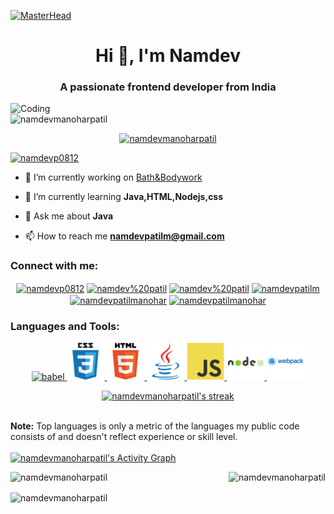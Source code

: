 
[![MasterHead](https://raw.githubusercontent.com/PolarBearGG/PolarBearGG/master/web-developer.gif)](https://rishavchanda.io)
<h1 align="center">Hi 👋, I'm Namdev</h1>
<h3 align="center">A passionate frontend developer from India</h3>
<img align="right" alt="Coding" width="950" src="https://cdn.dribbble.com/users/1162077/screenshots/3848914/programmer.gif")
<p align="center"> <img src="https://komarev.com/ghpvc/?username=namdevmanoharpatil&label=Profile%20views&color=0e75b6&style=flat" alt="namdevmanoharpatil" /> </p>

<p align="center"> <a href="https://github.com/ryo-ma/github-profile-trophy"><img src="https://github-profile-trophy.vercel.app/?username=namdevmanoharpatil" alt="namdevmanoharpatil" /></a> </p>

<p align="left"> <a href="https://twitter.com/namdevp0812" target="blank"><img src="https://img.shields.io/twitter/follow/namdevp0812?logo=twitter&style=for-the-badge" alt="namdevp0812" /></a> </p>

- 🔭 I’m currently working on [Bath&Bodywork](https://github.com/Shimbhu77/taboo-mine-9522)

- 🌱 I’m currently learning **Java,HTML,Nodejs,css**

- 💬 Ask me about **Java**

- 📫 How to reach me **namdevpatilm@gmail.com**

<h3 align="left">Connect with me:</h3>
<p align="center">
<a href="https://twitter.com/namdevp0812" target="blank"><img align="center" src="https://raw.githubusercontent.com/rahuldkjain/github-profile-readme-generator/master/src/images/icons/Social/twitter.svg" alt="namdevp0812" height="50" width="60" /></a>
<a href="https://linkedin.com/in/namdev%20patil" target="blank"><img align="center" src="https://raw.githubusercontent.com/rahuldkjain/github-profile-readme-generator/master/src/images/icons/Social/linked-in-alt.svg" alt="namdev%20patil" height="50" width="60" /></a>
<a href="https://fb.com/namdev%20patil" target="blank"><img align="center" src="https://raw.githubusercontent.com/rahuldkjain/github-profile-readme-generator/master/src/images/icons/Social/facebook.svg" alt="namdev%20patil" height="50" width="60" /></a>
<a href="https://instagram.com/namdevpatilm" target="blank"><img align="center" src="https://raw.githubusercontent.com/rahuldkjain/github-profile-readme-generator/master/src/images/icons/Social/instagram.svg" alt="namdevpatilm" height="50" width="60" /></a>
<a href="https://www.leetcode.com/namdevpatilmanohar" target="blank"><img align="center" src="https://raw.githubusercontent.com/rahuldkjain/github-profile-readme-generator/master/src/images/icons/Social/leet-code.svg" alt="namdevpatilmanohar" height="50" width="60" /></a>
<a href="https://www.hackerearth.com/namdevpatilmanohar" target="blank"><img align="center" src="https://raw.githubusercontent.com/rahuldkjain/github-profile-readme-generator/master/src/images/icons/Social/hackerearth.svg" alt="namdevpatilmanohar" height="50" width="60" /></a>
</p>

<h3 align="left">Languages and Tools:</h3>
<p align="center"> <a href="https://babeljs.io/" target="_blank" rel="noreferrer"> <img src="https://www.vectorlogo.zone/logos/babeljs/babeljs-icon.svg" alt="babel" width="40" height="40"/> </a> <a href="https://www.w3schools.com/css/" target="_blank" rel="noreferrer"> <img src="https://raw.githubusercontent.com/devicons/devicon/master/icons/css3/css3-original-wordmark.svg" alt="css3" width="60" height="60"/> </a> <a href="https://www.w3.org/html/" target="_blank" rel="noreferrer"> <img src="https://raw.githubusercontent.com/devicons/devicon/master/icons/html5/html5-original-wordmark.svg" alt="html5" width="60" height="60"/> </a> <a href="https://www.java.com" target="_blank" rel="noreferrer"> <img src="https://raw.githubusercontent.com/devicons/devicon/master/icons/java/java-original.svg" alt="java" width="60" height="60"/> </a> <a href="https://developer.mozilla.org/en-US/docs/Web/JavaScript" target="_blank" rel="noreferrer"> <img src="https://raw.githubusercontent.com/devicons/devicon/master/icons/javascript/javascript-original.svg" alt="javascript" width="60" height="60"/> </a> <a href="https://nodejs.org" target="_blank" rel="noreferrer"> <img src="https://raw.githubusercontent.com/devicons/devicon/master/icons/nodejs/nodejs-original-wordmark.svg" alt="nodejs" width="60" height="60"/> </a> <a href="https://webpack.js.org" target="_blank" rel="noreferrer"> <img src="https://raw.githubusercontent.com/devicons/devicon/d00d0969292a6569d45b06d3f350f463a0107b0d/icons/webpack/webpack-original-wordmark.svg" alt="webpack" width="60" height="60"/> </a> </p>

<div >
  <p align="center">
      <a href="https://github.com/namdevmanoharpatil/github-readme-streak-stats">
          <img title="🔥 Get streak stats for your profile at git.io/streak-stats" alt="namdevmanoharpatil's streak" src="https://github-readme-streak-stats.herokuapp.com/?user=namdevmanoharpatil&theme=black-ice&hide_border=true&stroke=0000&background=060A0CD0"/>
      </a>
  </p>
 </div>
 <br/>
  <b>Note:</b> Top languages is only a metric of the languages my public code consists of and doesn't reflect experience or skill level.
<br/>
<br/>
<a href="https://github.com/namdevmanoharpatil/github-readme-activity-graph"><img alt="namdevmanoharpatil's Activity Graph" src="https://activity-graph.herokuapp.com/graph?username=namdevmanoharpatil&bg_color=0D1117&color=5BCDEC&line=5BCDEC&point=FFFFFF&hide_border=true" /></a>
<br/>
<p><img align="left" src="https://github-readme-stats.vercel.app/api/top-langs?username=namdevmanoharpatil&show_icons=true&locale=en&layout=compact" alt="namdevmanoharpatil" /></p>

<p>&nbsp;<img align="right" src="https://github-readme-stats.vercel.app/api?username=namdevmanoharpatil&show_icons=true&locale=en" alt="namdevmanoharpatil" /></p>

<p><img align="center" src="https://github-readme-streak-stats.herokuapp.com/?user=namdevmanoharpatil&" alt="namdevmanoharpatil" /></p>
